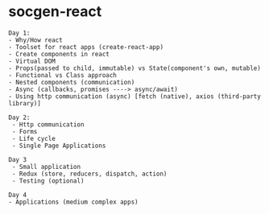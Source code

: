 # socgen-react

    Day 1: 
    - Why/How react
    - Toolset for react apps (create-react-app)
    - Create components in react
    - Virtual DOM
    - Props(passed to child, immutable) vs State(component's own, mutable)
    - Functional vs Class approach
    - Nested components (communication)
    - Async (callbacks, promises ----> async/await) 
    - Using http communication (async) [fetch (native), axios (third-party library)]

    Day 2: 
     - Http communication
     - Forms
     - Life cycle
     - Single Page Applications
    
    Day 3
     - Small application
     - Redux (store, reducers, dispatch, action)
     - Testing (optional)

    Day 4 
    - Applications (medium complex apps)